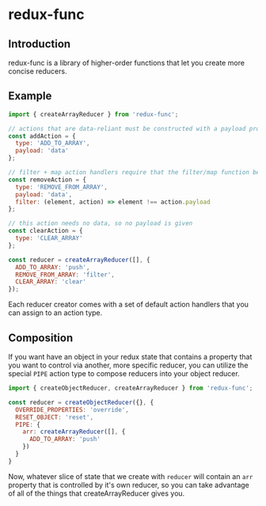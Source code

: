 # redux-func


## Introduction
redux-func is a library of higher-order functions that let you create more concise reducers.

## Example

```js
import { createArrayReducer } from 'redux-func';

// actions that are data-reliant must be constructed with a payload property
const addAction = {
  type: 'ADD_TO_ARRAY',
  payload: 'data'
};

// filter + map action handlers require that the filter/map function be included in the action
const removeAction = {
  type: 'REMOVE_FROM_ARRAY',
  payload: 'data',
  filter: (element, action) => element !== action.payload
};

// this action needs no data, so no payload is given
const clearAction = {
  type: 'CLEAR_ARRAY'
};

const reducer = createArrayReducer([], {
  ADD_TO_ARRAY: 'push',
  REMOVE_FROM_ARRAY: 'filter',
  CLEAR_ARRAY: 'clear'
});
```
Each reducer creator comes with a set of default action handlers that you can assign to an action type.

## Composition
If you want have an object in your redux state that contains a property that you want to control via another, more specific
reducer, you can utilize the special `PIPE` action type to compose reducers into your object reducer.

```js
import { createObjectReducer, createArrayReducer } from 'redux-func';

const reducer = createObjectReducer({}, {
  OVERRIDE_PROPERTIES: 'override',
  RESET_OBJECT: 'reset',
  PIPE: {
    arr: createArrayReducer([], {
      ADD_TO_ARRAY: 'push'
    })
  }
}
```
Now, whatever slice of state that we create with `reducer` will contain an `arr` property that is controlled by it's own reducer,
so you can take advantage of all of the things that createArrayReducer gives you.
